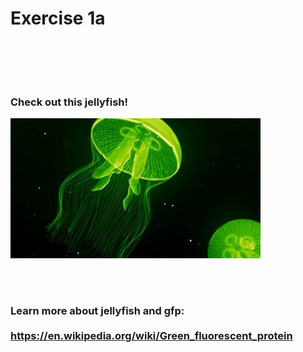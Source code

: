 # Exercise 1a
<br><br>

<br>

### Check out this jellyfish!

![What a pretty jellyfish](https://github.com/sta426hs2019/exercise-1-github-rmarkdown-Alexander-Syn/blob/master/jelly.jpg)


<br><br>

### Learn more about jellyfish and gfp:  <br> <br> https://en.wikipedia.org/wiki/Green_fluorescent_protein



